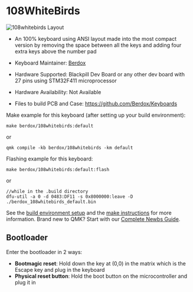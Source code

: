 # 108WhiteBirds

![108whitebirds Layout](https://i.imgur.com/o7qSlff.png)

* An 100% keyboard using ANSI layout made into the most compact version by removing the space between all the keys and adding four extra keys above the number pad

* Keyboard Maintainer: [Berdox](https://github.com/Berdox)
* Hardware Supported:  Blackpill Dev Board or any other dev board with 27 pins using STM32F411 microprocessor
* Hardware Availability: Not Available
* Files to build PCB and Case: https://github.com/Berdox/Keyboards

Make example for this keyboard (after setting up your build environment):

    make berdox/108whitebirds:default

or

    qmk compile -kb berdox/108whitebirds -km default

Flashing example for this keyboard:

    make berdox/108whitebirds:default:flash
    
or

    //while in the .build directory
    dfu-util -a 0 -d 0483:DF11 -s 0x8000000:leave -D ./berdox_108whitebirds_default.bin

See the [build environment setup](https://docs.qmk.fm/#/getting_started_build_tools) and the [make instructions](https://docs.qmk.fm/#/getting_started_make_guide) for more information. Brand new to QMK? Start with our [Complete Newbs Guide](https://docs.qmk.fm/#/newbs).

## Bootloader

Enter the bootloader in 2 ways:

* **Bootmagic reset**: Hold down the key at (0,0) in the matrix which is the Escape key and plug in the keyboard
* **Physical reset button**: Hold the boot button on the microcontroller and plug it in
